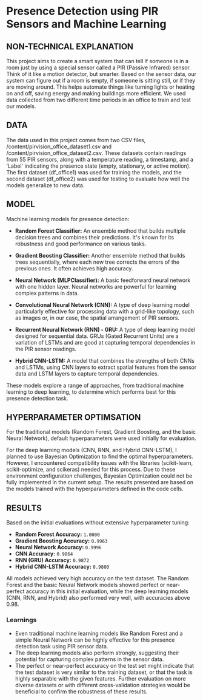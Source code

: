 # Presence Detection using PIR Sensors and Machine Learning


## NON-TECHNICAL EXPLANATION

This project aims to create a smart system that can tell if someone is in a room just by using a special sensor called a PIR (Passive Infrared) sensor. Think of it like a motion detector, but smarter. Based on the sensor data, our system can figure out if a room is empty, if someone is sitting still, or if they are moving around. This helps automate things like turning lights or heating on and off, saving energy and making buildings more efficient. We used data collected from two different time periods in an office to train and test our models.

## DATA
The data used in this project comes from two CSV files, /content/pirvision_office_dataset1.csv and /content/pirvision_office_dataset2.csv. These datasets contain readings from 55 PIR sensors, along with a temperature reading, a timestamp, and a 'Label' indicating the presence state (empty, stationary, or active motion). The first dataset (df_office1) was used for training the models, and the second dataset (df_office2) was used for testing to evaluate how well the models generalize to new data.

## MODEL 
Machine learning models for presence detection:

* **Random Forest Classifier:** An ensemble method that builds multiple decision trees and combines their predictions. It's known for its robustness and good performance on various tasks.

* **Gradient Boosting Classifier:** Another ensemble method that builds trees sequentially, where each new tree corrects the errors of the previous ones. It often achieves high accuracy.

* **Neural Network (MLPClassifier):** A basic feedforward neural network with one hidden layer. Neural networks are powerful for learning complex patterns in data.

* **Convolutional Neural Network (CNN):** A type of deep learning model particularly effective for processing data with a grid-like topology, such as images or, in our case, the spatial arrangement of PIR sensors.

* **Recurrent Neural Network (RNN) - GRU:** A type of deep learning model designed for sequential data. GRUs (Gated Recurrent Units) are a variation of LSTMs and are good at capturing temporal dependencies in the PIR sensor readings.

* **Hybrid CNN-LSTM:** A model that combines the strengths of both CNNs and LSTMs, using CNN layers to extract spatial features from the sensor data and LSTM layers to capture temporal dependencies.

These models explore a range of approaches, from traditional machine learning to deep learning, to determine which performs best for this presence detection task.

## HYPERPARAMETER OPTIMSATION
For the traditional models (Random Forest, Gradient Boosting, and the basic Neural Network), default hyperparameters were used initially for evaluation.

For the deep learning models (CNN, RNN, and Hybrid CNN-LSTM), I planned to use Bayesian Optimization to find the optimal hyperparameters. However, I encountered compatibility issues with the libraries (scikit-learn, scikit-optimize, and scikeras) needed for this process. Due to these environment configuration challenges, Bayesian Optimization could not be fully implemented in the current setup. The results presented are based on the models trained with the hyperparameters defined in the code cells.

## RESULTS
Based on the initial evaluations without extensive hyperparameter tuning:

* **Random Forest Accuracy:** `1.0000`
* **Gradient Boosting Accuracy:** `0.9963`
* **Neural Network Accuracy:** `0.9996`
* **CNN Accuracy:** `0.9864`
* **RNN (GRU) Accuracy:** `0.9872`
* **Hybrid CNN-LSTM Accuracy:** `0.9800`

All models achieved very high accuracy on the test dataset. The Random Forest and the basic Neural Network models showed perfect or near-perfect accuracy in this initial evaluation, while the deep learning models (CNN, RNN, and Hybrid) also performed very well, with accuracies above 0.98.

### Learnings

* Even traditional machine learning models like Random Forest and a simple Neural Network can be highly effective for this presence detection task using PIR sensor data.
* The deep learning models also perform strongly, suggesting their potential for capturing complex patterns in the sensor data.
* The perfect or near-perfect accuracy on the test set might indicate that the test dataset is very similar to the training dataset, or that the task is highly separable with the given features. Further evaluation on more diverse datasets or with different cross-validation strategies would be beneficial to confirm the robustness of these results.
